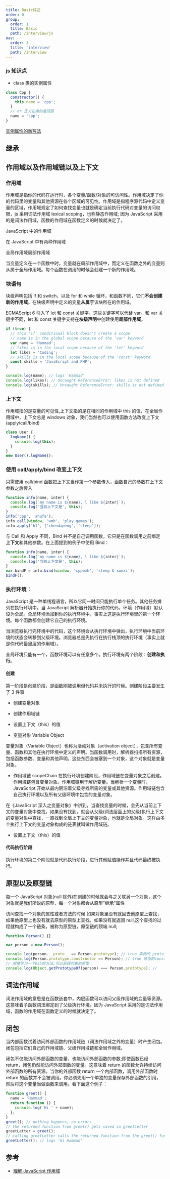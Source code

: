 ```yaml
---
title: Basic综述
order: 0
group:
  order: 1
  title: Basic
  path: /interview/js
nav:
  order: 3
  title: 'interview'
  path: /interview
---
```


### js 知识点

- class 类的实例属性

```js
class Cpp {
  constructor() {
    this.name = 'cpp';
  }
  // or 定义在类的最顶层
  name = 'cpp';
}
```

[实例属性的新写法](https://es6.ruanyifeng.com/#docs/class#%E5%AE%9E%E4%BE%8B%E5%B1%9E%E6%80%A7%E7%9A%84%E6%96%B0%E5%86%99%E6%B3%95)

## 继承

## 作用域以及作用域链以及上下文

### 作用域

作用域是指你的代码在运行时，各个变量/函数/对象的可访问性。作用域决定了你的代码里的变量和其他资源在各个区域的可见性。作用域是指程序源代码中定义变量的区域，作用域规定了如何查找变量也就是确定当前执行代码对变量的访问权限，js 采用词法作用域 lexical scoping，也称静态作用域; 因为 JavaScript 采用的是词法作用域，函数的作用域在函数定义的时候就决定了。

JavaScript 中的作用域

在 JavaScript 中有两种作用域

全局作用域局部作用域

当变量定义在一个函数中时，变量就在局部作用域中，而定义在函数之外的变量则从属于全局作用域。每个函数在调用的时候会创建一个新的作用域。

### 块语句

块级声明包括 if 和 switch，以及 for 和 while 循环，和函数不同，它们**不会创建新的作用域**。在块级声明中定义的变量**从属于**该块所在的作用域。

ECMAScript 6 引入了 let 和 const 关键字。这些关键字可以代替 var。和 var 关键字不同，let 和 const 关键字支持在**块级声明**中创建使用**局部作用域**。

```js
if (true) {
  // this 'if' conditional block doesn't create a scope
  // name is in the global scope because of the 'var' keyword
  var name = 'Hammad';
  // likes is in the local scope because of the 'let' keyword
  let likes = 'Coding';
  // skills is in the local scope because of the 'const' keyword
  const skills = 'JavaScript and PHP';
}

console.log(name); // logs 'Hammad'
console.log(likes); // Uncaught ReferenceError: likes is not defined
console.log(skills); // Uncaught ReferenceError: skills is not defined
```

### 上下文

作用域指的是变量的可见性,上下文指的是在相同的作用域中 this 的值，在全局作用域中，上下文总是 windows 对象，我们当然也可以使用函数方法改变上下文(apply/call/bind)

```js
class User {
  logName() {
    console.log(this);
  }
}
new User().logName();
```

### 使用 call/apply/bind 改变上下文

只需使用 call/bind 函数把上下文当作第一个参数传入，函数自己的参数在上下文参数之后传入

```js
function info(name, inter) {
  console.log(`my name is ${name}, l like ${inter}`);
  console.log('当前上下文是', this);
}
info('cpp', 'shufa');
info.call(window, 'wmh', 'play games');
info.apply('h1', ['chendapeng', 'sleep']);
```

与 Call 和 Apply 不同，Bind 并不是自己调用函数，它只是在函数调用之前绑定**上下文**和其他参数。在上面提到的例子中使用 Bind：

```js
function info(name, inter) {
  console.log(`my name is ${name}, l like ${inter}`);
  console.log('当前上下文是', this);
}
var bindF = info.bind(window, 'cppwmh', 'sleep & xuexi');
bindF();
```

### 执行环境：

JavaScript 是一种单线程语言，所以它同一时间只能执行单个任务。其他任务排列在执行环境中。当 JavaScript 解析器开始执行你的代码，环境（作用域）默认设为全局。全局环境添加到你的执行环境中，事实上这是执行环境里的第一个环境。每个函数都会创建它自己的执行环境。

当浏览器执行完环境中的代码，这个环境会从执行环境中弹出，执行环境中当前环境的状态会转移到父级环境。浏览器总是先执行在执行栈顶的执行环境（事实上就是你代码最里层的作用域）。

全局环境只能有一个，函数环境可以有任意多个。执行环境有两个阶段：**创建和执行**。

#### 创建

第一阶段是创建阶段，是函数刚被调用但代码并未执行的时候。创建阶段主要发生了 3 件事

- 创建变量对象
- 创建作用域链
- 设置上下文（this）的值

- 变量对象 Variable Object

变量对象（Variable Object）也称为活动对象（activation object），包含所有变量、函数和其他在执行环境中定义的声明。当函数调用时，解析器扫描所有资源，包括函数参数、变量和其他声明。这些东西会被塞到一个对象，这个对象就是变量对象。

- 作用域链 scopeChain 在执行环境创建阶段，作用域链在变量对象之后创建。作用域链包含变量对象。作用域链用于解析变量。当解析一个变量时，JavaScript 开始从最内层沿着父级寻找所需的变量或其他资源。作用域链包含自己执行环境以及所有父级环境中包含的变量对象。

在《JavaScript 深入之变量对象》中讲到，当查找变量的时候，会先从当前上下文的变量对象中查找，如果没有找到，就会从父级(词法层面上的父级)执行上下文的变量对象中查找，一直找到全局上下文的变量对象，也就是全局对象。这样由多个执行上下文的变量对象构成的链表就叫做作用域链。

- 设置上下文（this）的值

#### 代码执行阶段

执行环境的第二个阶段就是代码执行阶段，进行其他赋值操作并且代码最终被执行。

## 原型以及原型链

每一个 JavaScript 对象(null 除外)在创建的时候就会与之关联另一个对象，这个对象就是我们所说的原型，每一个对象都会从原型"继承"属性

访问查找一个对象的属性或者方法的时候 如果对象里没有就回去他原型上查找，如果他原型上也没有就去原型的原型上查找，如果没有就返回 null,这个查找的过程就构成了一个链条，被称为原型链，原型链的顶端 null;

```js
function Person() {}

var person = new Person();

console.log(person.__proto__ == Person.prototype); // true 实例的_proto__指向实例原型
console.log(Person.prototype.constructor == Person); // true 原型的constrcuore属性指向构造函数
// 顺便学习一个ES5的方法,可以获得对象的原型
console.log(Object.getPrototypeOf(person) === Person.prototype); //
```

## 词法作用域

词法作用域的意思是在函数嵌套中，内层函数可以访问父级作用域的变量等资源。这意味着子函数词法绑定到了父级执行环境。因为 JavaScript 采用的是词法作用域，函数的作用域在函数定义的时候就决定了。

## 闭包

当内部函数试着访问外部函数的作用域链（词法作用域之外的变量）时产生闭包。闭包包括它们自己的作用域链、父级作用域链和全局作用域。

闭包不仅能访问外部函数的变量，也能访问外部函数的参数;即使函数已经 return，闭包仍然能访问外部函数的变量。这意味着 return 的函数允许持续访问外部函数的所有资源。当你的外部函数 return 一个内部函数，调用外部函数时 return 的函数并不会被调用。你必须先用一个单独的变量保存外部函数的引用，然后将这个变量当做函数来调用。看下面这个例子：

```js
function greet() {
  name = 'Hammad';
  return function () {
    console.log('Hi ' + name);
  };
}
greet(); // nothing happens, no errors
// the returned function from greet() gets saved in greetLetter
greetLetter = greet();
// calling greetLetter calls the returned function from the greet() function
greetLetter(); // logs 'Hi Hammad'
```

## 参考

- [理解 JavaScript 作用域](https://mp.weixin.qq.com/s/CJrrwqwJDyYxUS8tlDC-HQ)
